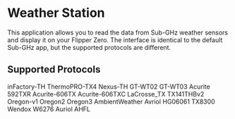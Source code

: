 # Weather Station

This application allows you to read the data from Sub-GHz weather sensors and display it on your Flipper Zero. The interface is identical to the default Sub-GHz app, but the supported protocols are different.

## Supported Protocols

inFactory-TH
ThermoPRO-TX4
Nexus-TH
GT-WT02
GT-WT03
Acurite 592TXR
Acurite-606TX
Acurite-606TXC
LaCrosse_TX
TX141THBv2
Oregon-v1
Oregon2
Oregon3
AmbientWeather
Avriol HG06061
TX8300
Wendox W6276
Auriol AHFL
